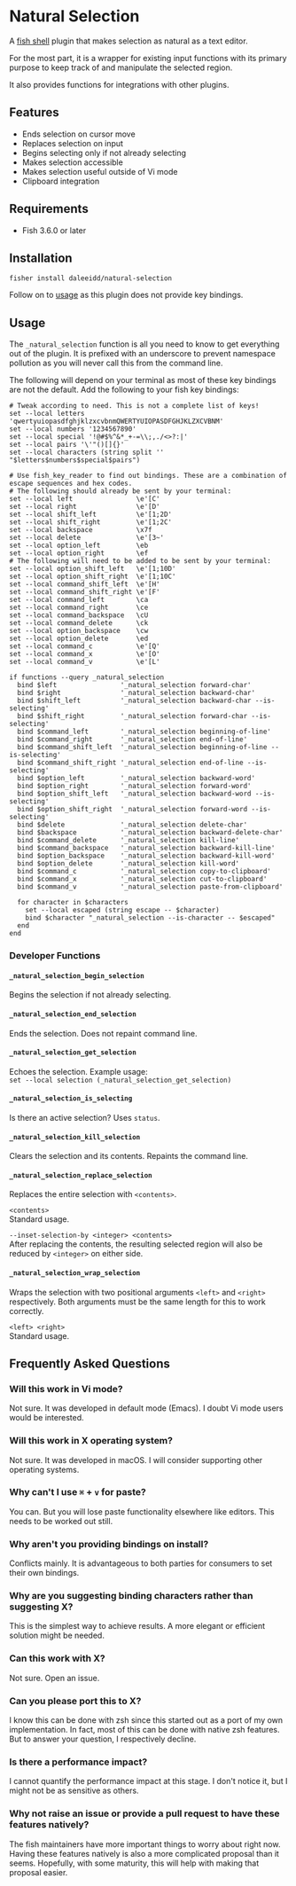 # Natural Selection
A [fish shell] plugin that makes selection as natural as a text editor.

For the most part, it is a wrapper for existing input functions with its primary purpose to keep track of and manipulate the selected region.

It also provides functions for integrations with other plugins.

## Features

- Ends selection on cursor move
- Replaces selection on input
- Begins selecting only if not already selecting
- Makes selection accessible
- Makes selection useful outside of Vi mode
- Clipboard integration

## Requirements

- Fish 3.6.0 or later

## Installation
`fisher install daleeidd/natural-selection`

Follow on to [usage](#usage) as this plugin does not provide key bindings.

## Usage

The `_natural_selection` function is all you need to know to get everything out of the plugin. It is prefixed with an underscore to prevent namespace pollution as you will never call this from the command line.

The following will depend on your terminal as most of these key bindings are not the default. Add the following to your fish key bindings:

```fish
# Tweak according to need. This is not a complete list of keys!
set --local letters 'qwertyuiopasdfghjklzxcvbnmQWERTYUIOPASDFGHJKLZXCVBNM'
set --local numbers '1234567890'
set --local special '!@#$%^&*_+-=\\;,./<>?:|'
set --local pairs '\'"()[]{}'
set --local characters (string split '' "$letters$numbers$special$pairs")

# Use fish_key_reader to find out bindings. These are a combination of escape sequences and hex codes.
# The following should already be sent by your terminal:
set --local left                \e'[C'
set --local right               \e'[D'
set --local shift_left          \e'[1;2D'
set --local shift_right         \e'[1;2C'
set --local backspace           \x7f
set --local delete              \e'[3~'
set --local option_left         \eb
set --local option_right        \ef
# The following will need to be added to be sent by your terminal:
set --local option_shift_left   \e'[1;10D'
set --local option_shift_right  \e'[1;10C'
set --local command_shift_left  \e'[H'
set --local command_shift_right \e'[F'
set --local command_left        \ca
set --local command_right       \ce
set --local command_backspace   \cU
set --local command_delete      \ck
set --local option_backspace    \cw
set --local option_delete       \ed
set --local command_c           \e'[Q'
set --local command_x           \e'[O'
set --local command_v           \e'[L'

if functions --query _natural_selection
  bind $left                '_natural_selection forward-char'
  bind $right               '_natural_selection backward-char'
  bind $shift_left          '_natural_selection backward-char --is-selecting'
  bind $shift_right         '_natural_selection forward-char --is-selecting'
  bind $command_left        '_natural_selection beginning-of-line'
  bind $command_right       '_natural_selection end-of-line'
  bind $command_shift_left  '_natural_selection beginning-of-line --is-selecting'
  bind $command_shift_right '_natural_selection end-of-line --is-selecting'
  bind $option_left         '_natural_selection backward-word'
  bind $option_right        '_natural_selection forward-word'
  bind $option_shift_left   '_natural_selection backward-word --is-selecting'
  bind $option_shift_right  '_natural_selection forward-word --is-selecting'
  bind $delete              '_natural_selection delete-char'
  bind $backspace           '_natural_selection backward-delete-char'
  bind $command_delete      '_natural_selection kill-line'
  bind $command_backspace   '_natural_selection backward-kill-line'
  bind $option_backspace    '_natural_selection backward-kill-word'
  bind $option_delete       '_natural_selection kill-word'
  bind $command_c           '_natural_selection copy-to-clipboard'
  bind $command_x           '_natural_selection cut-to-clipboard'
  bind $command_v           '_natural_selection paste-from-clipboard'

  for character in $characters
    set --local escaped (string escape -- $character)
    bind $character "_natural_selection --is-character -- $escaped"
  end
end
```

### Developer Functions

#### `_natural_selection_begin_selection`
Begins the selection if not already selecting.

#### `_natural_selection_end_selection`
Ends the selection. Does not repaint command line.

#### `_natural_selection_get_selection`
Echoes the selection. Example usage:<br>
`set --local selection (_natural_selection_get_selection)`

#### `_natural_selection_is_selecting`
Is there an active selection? Uses `status`.

#### `_natural_selection_kill_selection`
Clears the selection and its contents. Repaints the command line.

#### `_natural_selection_replace_selection`
Replaces the entire selection with `<contents>`.

`<contents>`<br>
Standard usage.

`--inset-selection-by <integer> <contents>`<br>
After replacing the contents, the resulting selected region will also be reduced by `<integer>` on either side.

#### `_natural_selection_wrap_selection`
Wraps the selection with two positional arguments `<left>` and `<right>` respectively. Both arguments must be the same length for this to work correctly.

`<left> <right>`<br>
Standard usage.

## Frequently Asked Questions

### Will this work in Vi mode?
Not sure. It was developed in default mode (Emacs). I doubt Vi mode users would be interested.

### Will this work in X operating system?
Not sure. It was developed in macOS. I will consider supporting other operating systems.

### Why can't I use `⌘` + `v` for paste?
You can. But you will lose paste functionality elsewhere like editors. This needs to be worked out still.

### Why aren't you providing bindings on install?
Conflicts mainly. It is advantageous to both parties for consumers to set their own bindings.

### Why are you suggesting binding characters rather than suggesting X?
This is the simplest way to achieve results. A more elegant or efficient solution might be needed.

### Can this work with X?
Not sure. Open an issue.

### Can you please port this to X?
I know this can be done with zsh since this started out as a port of my own implementation. In fact, most of this can be done with native zsh features. But to answer your question, I respectively decline.

### Is there a performance impact?
I cannot quantify the performance impact at this stage. I don't notice it, but I might not be as sensitive as others.

### Why not raise an issue or provide a pull request to have these features natively?
The fish maintainers have more important things to worry about right now. Having these features natively is also a more complicated proposal than it seems. Hopefully, with some maturity, this will help with making that proposal easier.

[fish shell]: https://fishshell.com
[fisher]: https://github.com/jorgebucaran/fisher
